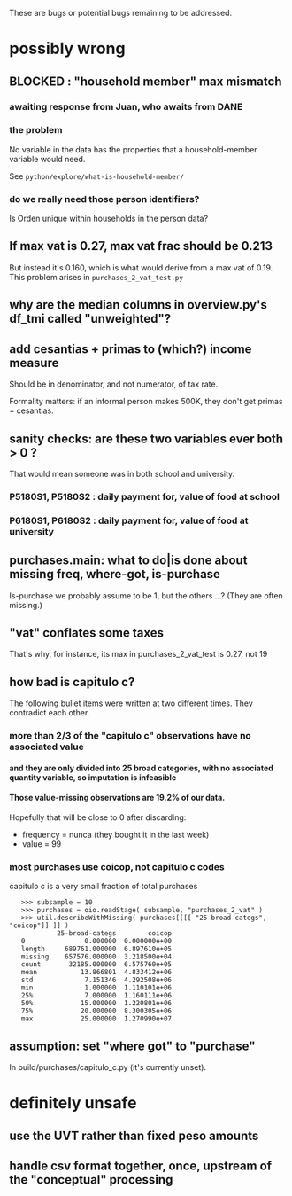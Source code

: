 These are bugs or potential bugs remaining to be addressed.

# possibly wrong

## BLOCKED : "household member" max mismatch

### awaiting response from Juan, who awaits from DANE

### the problem
No variable in the data has the properties that a household-member variable would need.

See `python/explore/what-is-household-member/`

### do we really need those person identifiers?
Is Orden unique within households in the person data?

## If max vat is 0.27, max vat frac should be 0.213
But instead it's 0.160, which is what would derive from a max vat of 0.19.
This problem arises in `purchases_2_vat_test.py`

## why are the median columns in overview.py's df_tmi called "unweighted"?

## add cesantias + primas to (which?) income measure
Should be in denominator, and not numerator, of tax rate. 

Formality matters: if an informal person makes 500K, they don't get primas + cesantias.

## sanity checks: are these two variables ever both > 0 ?
That would mean someone was in both school and university.

### P5180S1, P5180S2 : daily payment for, value of food at school

### P6180S1, P6180S2 : daily payment for, value of food at university

## purchases.main: what to do|is done about missing freq, where-got, is-purchase
Is-purchase we probably assume to be 1, but the others ...? (They are often missing.)

## "vat" conflates some taxes
That's why, for instance, its max in purchases_2_vat_test is 0.27, not 19

## how bad is capitulo c?
The following bullet items were written at two different times.
They contradict each other.

### more than 2/3 of the "capitulo c" observations have no associated value

#### and they are only divided into 25 broad categories, with no associated quantity variable, so imputation is infeasible

#### Those value-missing observations are 19.2% of our data.
Hopefully that will be close to 0 after discarding:

* frequency = nunca (they bought it in the last week)
* value = 99

### most purchases use coicop, not capitulo c codes
   capitulo c is a very small fraction of total purchases
```
   >>> subsample = 10
   >>> purchases = oio.readStage( subsample, "purchases_2_vat" )
   >>> util.describeWithMissing( purchases[[[[ "25-broad-categs", "coicop"]] ]] )
            25-broad-categs        coicop
   0               0.000000  0.000000e+00
   length     689761.000000  6.897610e+05
   missing    657576.000000  3.218500e+04
   count       32185.000000  6.575760e+05
   mean           13.866801  4.833412e+06
   std             7.151346  4.292508e+06
   min             1.000000  1.110101e+06
   25%             7.000000  1.160111e+06
   50%            15.000000  1.220801e+06
   75%            20.000000  8.300305e+06
   max            25.000000  1.270990e+07
```
## assumption: set "where got" to "purchase"
In build/purchases/capitulo_c.py (it's currently unset).

# definitely unsafe

## use the UVT rather than fixed peso amounts

## handle csv format together, once, upstream of the "conceptual" processing
